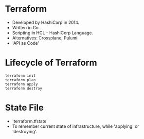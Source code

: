 # Terraform
- Developed by HashiCorp in 2014.
- Written in Go.
- Scripting in HCL - HashiCorp Language.
- Alternatives: Crossplane, Pulumi
- 'API as Code'


# Lifecycle of Terraform
```
terraform init
terraform plan
terraform apply
terraform destroy
```
# State File
- 'terraform.tfstate'
- To remember current state of infrastructure, while 'applying' or 'destroying'.